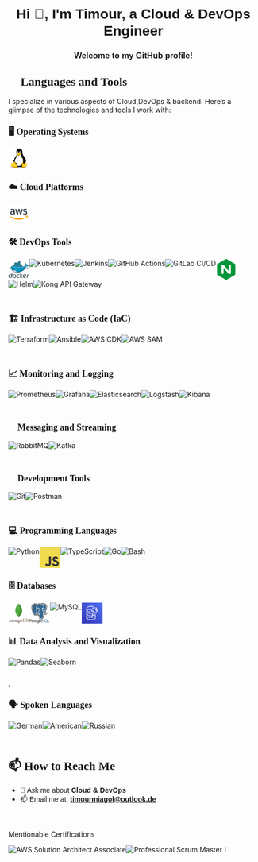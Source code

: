 <!-- Header Section -->
<h1 align="center"><font face="Arial">Hi 👋, I'm Timour, a Cloud & DevOps Engineer</font></h1>
<h3 align="center"><font face="Arial">Welcome to my GitHub profile!</font></h3>



<!-- Languages and Tools Section -->
<h2 align="left"><font size="+2" face="Verdana">🌟 Languages and Tools</font></h2>

<p align="left">
  I specialize in various aspects of Cloud,DevOps & backend. Here’s a glimpse of the technologies and tools I work with:
</p>

<!-- Operating Systems -->
<h3 align="left"><font size="+1" face="Verdana">🖥️ Operating Systems</font></h3>
<p align="left">
  <a href="https://www.linux.org/" target="_blank"><img align="left" alt="Linux" height="42px" src="https://raw.githubusercontent.com/devicons/devicon/master/icons/linux/linux-original.svg"></a>
</p>
<br clear="left"/>

<!-- Cloud Platforms -->
<h3 align="left"><font size="+1" face="Verdana">☁️ Cloud Platforms</font></h3>
<p align="left">
  <a href="https://aws.amazon.com/" target="_blank"><img align="left" alt="AWS" height="42px" src="https://raw.githubusercontent.com/github/explore/main/topics/aws/aws.png"></a>
</p>
<br clear="left"/>



 


<!-- DevOps Tools -->
<!-- DevOps Tools -->
<h3 align="left"><font size="+1" face="Verdana">🛠️ DevOps Tools</font></h3>
<p align="left">
  <a href="https://www.docker.com/" target="_blank"><img align="left" alt="Docker" height="42px" src="https://raw.githubusercontent.com/devicons/devicon/master/icons/docker/docker-original-wordmark.svg"></a>
  <a href="https://kubernetes.io/" target="_blank"><img align="left" alt="Kubernetes" height="42px" src="https://upload.wikimedia.org/wikipedia/commons/3/39/Kubernetes_logo_without_workmark.svg"></a>
  <a href="https://www.jenkins.io/" target="_blank"><img align="left" alt="Jenkins" height="42px" src="https://www.jenkins.io/images/logos/jenkins/jenkins.svg"></a>
  <a href="https://github.com/features/actions" target="_blank"><img align="left" alt="GitHub Actions" height="42px" src="https://github.githubassets.com/images/modules/site/features/actions-icon-actions.svg"></a>
  <a href="https://about.gitlab.com/stages-devops-lifecycle/continuous-integration/" target="_blank"><img align="left" alt="GitLab CI/CD" height="42px" src="https://about.gitlab.com/images/press/logo/svg/gitlab-icon-rgb.svg"></a>
  <a href="https://www.nginx.com/" target="_blank"><img align="left" alt="NGINX" height="42px" src="https://raw.githubusercontent.com/devicons/devicon/master/icons/nginx/nginx-original.svg"></a>
  <a href="https://helm.sh/" target="_blank"><img align="left" alt="Helm" height="42px" src="https://helm.sh/img/helm.svg"></a>
  <a href="https://konghq.com/kong/" target="_blank"><img align="left" alt="Kong API Gateway" height="42px" src="https://konghq.com/wp-content/uploads/2018/05/kong-logo-github-readme.png"></a>
</p>
<br clear="left"/>

<!-- Infrastructure as Code (IaC) -->
<h3 align="left"><font size="+1" face="Verdana">🏗️ Infrastructure as Code (IaC)</font></h3>
<p align="left">
  <a href="https://www.terraform.io/" target="_blank"><img align="left" alt="Terraform" height="42px" src="https://www.svgrepo.com/show/376353/terraform.svg"></a>
  <a href="https://www.ansible.com/" target="_blank"><img align="left" alt="Ansible" height="42px" src="https://upload.wikimedia.org/wikipedia/commons/2/24/Ansible_logo.svg"></a>
  <a href="https://aws.amazon.com/cdk/" target="_blank"><img align="left" alt="AWS CDK" height="42px" src="https://avatars.githubusercontent.com/u/90621382?s=280&v=4"></a>
  <a href="https://aws.amazon.com/serverless/sam/" target="_blank"><img align="left" alt="AWS SAM" height="42px" src="https://miro.medium.com/v2/resize:fit:571/1*pp5T2_yVJAvtB9Y2jFq2wA.png"></a>
</p>
<br clear="left"/>

<!-- Monitoring and Logging -->
<h3 align="left"><font size="+1" face="Verdana">📈 Monitoring and Logging</font></h3>
<p align="left">
  <a href="https://prometheus.io/" target="_blank"><img align="left" alt="Prometheus" height="42px" src="https://cdn.icon-icons.com/icons2/2107/PNG/512/file_type_prometheus_icon_130229.png"></a>
  <a href="https://grafana.com/" target="_blank"><img align="left" alt="Grafana" height="42px" src="https://grafana.com/static/assets/img/apple-touch-icon.png"></a>
  <a href="https://www.elastic.co/elasticsearch/" target="_blank"><img align="left" alt="Elasticsearch" height="42px" src="https://www.vectorlogo.zone/logos/elastic/elastic-icon.svg"></a>
  <a href="https://www.elastic.co/logstash" target="_blank"><img align="left" alt="Logstash" height="42px" src="https://brandslogos.com/wp-content/uploads/images/elastic-logstash-logo.png"></a>
  <a href="https://www.elastic.co/kibana" target="_blank"><img align="left" alt="Kibana" height="42px" src="https://brandslogos.com/wp-content/uploads/images/large/elastic-kibana-logo.png"></a>
</p>
<br clear="left"/>

<!-- Messaging and Streaming -->

<h3 align="left"><font size="+1" face="Verdana">💬 Messaging and Streaming</font></h3>
<p align="left">
  <a href="https://www.rabbitmq.com/" target="_blank"><img align="left" alt="RabbitMQ" height="42px" src="https://www.rabbitmq.com/img/rabbitmq-logo.svg"></a>
  <a href="https://kafka.apache.org/" target="_blank"><img align="left" alt="Kafka" height="42px" src="https://cdn.worldvectorlogo.com/logos/apache-kafka.svg"></a>
</p>
<br clear="left"/>

<!-- Development Tools -->
<h3 align="left"><font size="+1" face="Verdana">🧰 Development Tools</font></h3>
<p align="left">
  <a href="https://git-scm.com/" target="_blank"><img align="left" alt="Git" height="42px" src="https://raw.githubusercontent.com/rahul-jha98/github_readme_icons/main/language_and_tools/square/git-scm/git-scm.svg"></a>
  <a href="https://www.postman.com/" target="_blank"><img align="left" alt="Postman" height="42px" src="https://www.vectorlogo.zone/logos/getpostman/getpostman-icon.svg"></a>
</p>
<br clear="left"/>

<!-- Programming Languages -->
<h3 align="left"><font size="+1" face="Verdana">💻 Programming Languages</font></h3>
<p align="left">
  <a href="https://www.python.org" target="_blank"><img align="left" alt="Python" height="42px" src="https://raw.githubusercontent.com/rahul-jha98/github_readme_icons/main/language_and_tools/square/python/python.svg"></a>
  <a href="https://www.javascript.com/" target="_blank"><img align="left" alt="JavaScript" height="42px" src="https://raw.githubusercontent.com/github/explore/main/topics/javascript/javascript.png"></a>
  <a href="https://www.typescriptlang.org/" target="_blank"><img align="left" alt="TypeScript" height="42px" src="https://raw.githubusercontent.com/rahul-jha98/github_readme_icons/main/language_and_tools/square/typescript/typescript.svg"></a>
  <a href="https://golang.org/" target="_blank"><img align="left" alt="Go" height="42px" src="https://raw.githubusercontent.com/rahul-jha98/github_readme_icons/main/language_and_tools/square/go/go.svg"></a>
  <a href="https://www.gnu.org/software/bash/" target="_blank"><img align="left" alt="Bash" height="42px" src="https://upload.wikimedia.org/wikipedia/commons/4/4b/Bash_Logo_Colored.svg"></a>
</p>
<br clear="left"/>


<!-- Databases -->
<h3 align="left"><font size="+1" face="Verdana">🗄️ Databases</font></h3>
<p align="left">
  <a href="https://www.mongodb.com/" target="_blank"><img align="left" alt="MongoDB" height="42px" src="https://raw.githubusercontent.com/devicons/devicon/master/icons/mongodb/mongodb-original-wordmark.svg"></a>
  <a href="https://www.postgresql.org/" target="_blank"><img align="left" alt="PostgreSQL" height="42px" src="https://raw.githubusercontent.com/devicons/devicon/master/icons/postgresql/postgresql-original-wordmark.svg"></a>
  <a href="https://www.mysql.com/" target="_blank"><img align="left" alt="MySQL" height="42px" src="https://upload.wikimedia.org/wikipedia/de/d/dd/MySQL_logo.svg"></a>
  <a href="https://aws.amazon.com/dynamodb/" target="_blank"><img align="left" alt="DynamoDB" height="42px" src="https://raw.githubusercontent.com/devicons/devicon/master/icons/dynamodb/dynamodb-original.svg"></a>
</p>
<br clear="left"/>

<!-- Data Analysis and Visualization -->
<h3 align="left"><font size="+1" face="Verdana">📊 Data Analysis and Visualization</font></h3>
<p align="left">
  <a href="https://pandas.pydata.org/" target="_blank"><img align="left" alt="Pandas" height="42px" src="https://upload.wikimedia.org/wikipedia/commons/e/ed/Pandas_logo.svg"></a>
  <a href="https://seaborn.pydata.org/" target="_blank"><img align="left" alt="Seaborn" height="42px" src="https://user-images.githubusercontent.com/315810/92254613-279c8000-ee9f-11ea-9b73-5622a7d95f3f.png"></a>
</p>
<br clear="left"/>
,
<!-- Spoken Languages -->
<h3 align="left"><font size="+1" face="Verdana">🗣️ Spoken Languages</font></h3>
<p align="left">
  <img align="left" alt="German" height="42px" src="https://upload.wikimedia.org/wikipedia/commons/thumb/b/ba/Flag_of_Germany.svg/2560px-Flag_of_Germany.svg.png">
  <img align="left" alt="American" height="42px" src="https://upload.wikimedia.org/wikipedia/commons/thumb/a/a4/Flag_of_the_United_States.svg/2560px-Flag_of_the_United_States.svg.png">
  <img align="left" alt="Russian" height="42px" src="https://upload.wikimedia.org/wikipedia/commons/thumb/f/f3/Flag_of_Russia.svg/2560px-Flag_of_Russia.svg.png">
</p>
<br clear="left"/>



<!-- How to Reach Me -->
<h2 align="left"><font size="+2" face="Verdana">📫 How to Reach Me</font></h2>
<ul>
  <li><font face="Arial">💬 Ask me about <strong>Cloud & DevOps</strong></font></li>
  <li><font face="Arial">📫 Email me at: <strong><a href="mailto:timourmiagol@outlook.de">timourmiagol@outlook.de</a></strong></font></li>
</ul>







<br> </br> 
Mentionable Certifications


<!-- AWS Solution Architect Associate Certification -->
<a href="https://aws.amazon.com/certification/certified-solutions-architect-associate/" target="_blank">
  <img align="left" alt="AWS Solution Architect Associate" height="42px" src="https://d1.awsstatic.com/training-and-certification/certification-badges/AWS-Certified-Solutions-Architect-Associate_badge.3419559c682629072f1eb968d59dea0741772c0f.png">
</a>

<!-- Scrum Master Certification -->
<a href="https://www.scrum.org/professional-scrum-master-i-certification" target="_blank">
  <img align="left" alt="Professional Scrum Master I" height="42px" src="https://scrumorg-website-prod.s3.amazonaws.com/drupal/inline-images/2022-09/asset_44psmi_0.png">
</a>
<!-- 

<br> </br>
next Certification:

<a href="https://www.cncf.io/certification/cka/" target="_blank">
  <img align="left" alt="Certified Kubernetes Administrator" height="42px" src="https://images.credly.com/size/680x680/images/8b8ed108-e77d-4396-ac59-2504583b9d54/cka_from_cncfsite__281_29.png">
</a>




<!--
**Tim275/Tim275** is a ✨ _special_ ✨ repository because its `README.md` (this file) appears on your GitHub profile.

Here are some ideas to get you started:

-->

